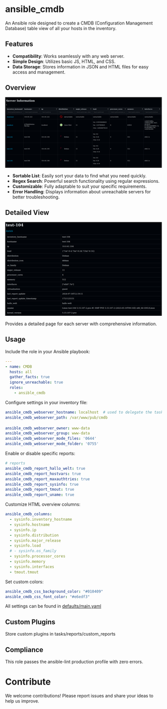 # ansible_cmdb

An Ansible role designed to create a CMDB (Configuration Management Database) table view of all your hosts in the inventory.

## Features

- **Compatibility**: Works seamlessly with any web server.
- **Simple Design**: Utilizes basic JS, HTML, and CSS.
- **Data Storage**: Stores information in JSON and HTML files for easy access and management.

## Overview

![screenshot](docs/assets/overview.png)

- **Sortable List**: Easily sort your data to find what you need quickly.
- **Regex Search**: Powerful search functionality using regular expressions.
- **Customizable**: Fully adaptable to suit your specific requirements.
- **Error Handling**: Displays information about unreachable servers for better troubleshooting.


## Detailed View

![screenshot](docs/assets/detailview.png)

Provides a detailed page for each server with comprehensive information.

## Usage

Include the role in your Ansible playbook:

```yaml
---
- name: CMDB
  hosts: all
  gather_facts: true
  ignore_unreachable: true
  roles:
    - ansible_cmdb
```

Configure settings in your inventory file:

```yaml
ansible_cmdb_webserver_hostname: localhost  # used to delegate the tasks
ansible_cmdb_webserver_path: /var/www/pub/cmdb

ansible_cmdb_webserver_owner: www-data
ansible_cmdb_webserver_group: www-data
ansible_cmdb_webserver_mode_files: '0644'
ansible_cmdb_webserver_mode_folder: '0755'
```

Enable or disable specific reports:

```yaml
# reports
ansible_cmdb_report_hallo_welt: true
ansible_cmdb_report_hostvars: true
ansible_cmdb_report_maxauthtries: true
ansible_cmdb_report_sysinfo: true
ansible_cmdb_report_tmout: true
ansible_cmdb_report_uname: true
```

Customize HTML overview columns:

```yaml
ansible_cmdb_columns:
  - sysinfo.inventory_hostname
  - sysinfo.hostname
  - sysinfo.ip
  - sysinfo.distribution
  - sysinfo.major_release
  - sysinfo.load
  # - sysinfo.os_family
  - sysinfo.processor_cores
  - sysinfo.memory
  - sysinfo.interfaces
  - tmout.tmout
```

Set custom colors:

```yaml
ansible_cmdb_css_background_color: "#010409"
ansible_cmdb_css_font_color: "#e6edf3"
```

All settings can be found in [defaults/main.yaml](defaults/main.yaml)

## Custom Plugins

Store custom plugins in tasks/reports/custom_reports

## Compliance

This role passes the ansible-lint production profile with zero errors.

# Contribute

We welcome contributions! Please report issues and share your ideas to help us improve.
